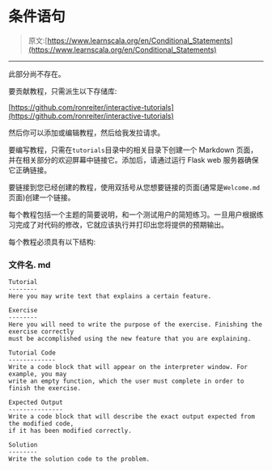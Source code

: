 # 条件语句

> 原文:[https://www.learnscala.org/en/Conditional_Statements](https://www.learnscala.org/en/Conditional_Statements)

* * *

此部分尚不存在。

要贡献教程，只需派生以下存储库:

[https://github.com/ronreiter/interactive-tutorials](https://github.com/ronreiter/interactive-tutorials)

然后你可以添加或编辑教程，然后给我发拉请求。

要编写教程，只需在`tutorials`目录中的相关目录下创建一个 Markdown 页面，并在相关部分的欢迎屏幕中链接它。添加后，请通过运行 Flask web 服务器确保它正确链接。

要链接到您已经创建的教程，使用双括号从您想要链接的页面(通常是`Welcome.md`页面)创建一个链接。

每个教程包括一个主题的简要说明，和一个测试用户的简短练习。一旦用户根据练习完成了对代码的修改，它就应该执行并打印出您将提供的预期输出。

每个教程必须具有以下结构:

### 文件名. md

```
Tutorial
--------
Here you may write text that explains a certain feature.

Exercise
--------
Here you will need to write the purpose of the exercise. Finishing the exercise correctly
must be accomplished using the new feature that you are explaining.

Tutorial Code
-------------
Write a code block that will appear on the interpreter window. For example, you may
write an empty function, which the user must complete in order to finish the exercise.

Expected Output
---------------
Write a code block that will describe the exact output expected from the modified code,
if it has been modified correctly.

Solution
--------
Write the solution code to the problem. 
```